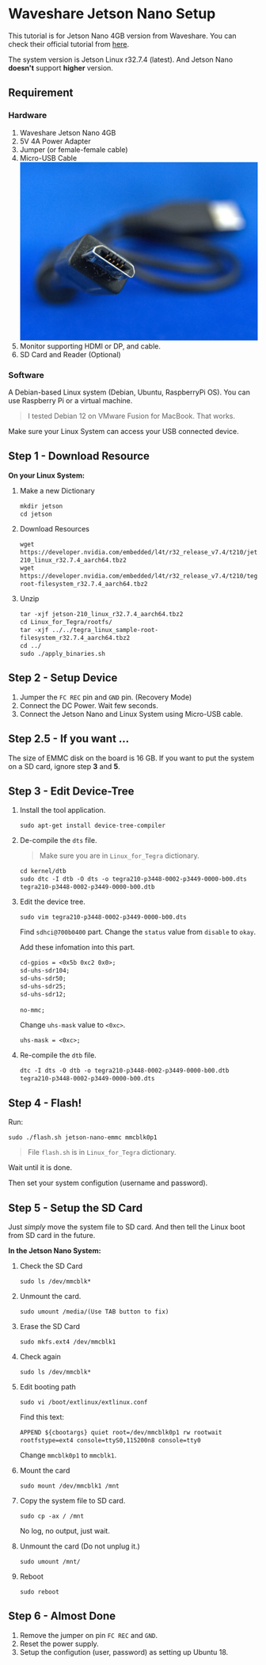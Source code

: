 # Waveshare Jetson Nano Setup

This tutorial is for Jetson Nano 4GB version from Waveshare. You can check their official tutorial from [here](https://www.waveshare.net/wiki/JETSON-NANO-DEV-KIT).

The system version is Jetson Linux r32.7.4 (latest). And Jetson Nano **doesn't** support **higher** version.

## Requirement

### Hardware

1. Waveshare Jetson Nano 4GB
2. 5V 4A Power Adapter
3. Jumper (or female-female cable)
4. Micro-USB Cable
   ![alt text](./Micro-USB.png)
5. Monitor supporting HDMI or DP, and cable.
6. SD Card and Reader (Optional)

### Software

A Debian-based Linux system (Debian, Ubuntu, RaspberryPi OS). You can use Raspberry Pi or a virtual machine.

> I tested Debian 12 on VMware Fusion for MacBook. That works.

Make sure your Linux System can access your USB connected device.

## Step 1 - Download Resource

**On your Linux System:**

1. Make a new Dictionary

   ```Shell
   mkdir jetson
   cd jetson
   ```

2. Download Resources

   ```Shell
   wget https://developer.nvidia.com/embedded/l4t/r32_release_v7.4/t210/jetson-210_linux_r32.7.4_aarch64.tbz2
   wget https://developer.nvidia.com/embedded/l4t/r32_release_v7.4/t210/tegra_linux_sample-root-filesystem_r32.7.4_aarch64.tbz2
   ```

3. Unzip
   ```Shell
   tar -xjf jetson-210_linux_r32.7.4_aarch64.tbz2
   cd Linux_for_Tegra/rootfs/
   tar -xjf ../../tegra_linux_sample-root-filesystem_r32.7.4_aarch64.tbz2
   cd ../
   sudo ./apply_binaries.sh
   ```

## Step 2 - Setup Device

1. Jumper the `FC REC` pin and `GND` pin. (Recovery Mode)
2. Connect the DC Power. Wait few seconds.
3. Connect the Jetson Nano and Linux System using Micro-USB cable.

## Step 2.5 - If you want ...

The size of EMMC disk on the board is 16 GB. If you want to put the system on a SD card, ignore step **3** and **5**.

## Step 3 - Edit Device-Tree

1. Install the tool application.

   ```Shell
   sudo apt-get install device-tree-compiler
   ```

2. De-compile the `dts` file.

   > Make sure you are in `Linux_for_Tegra` dictionary.

   ```Shell
   cd kernel/dtb
   sudo dtc -I dtb -O dts -o tegra210-p3448-0002-p3449-0000-b00.dts tegra210-p3448-0002-p3449-0000-b00.dtb
   ```

3. Edit the device tree.

   ```Shell
   sudo vim tegra210-p3448-0002-p3449-0000-b00.dts
   ```

   Find `sdhci@700b0400` part. Change the `status` value from `disable` to `okay`.

   Add these infomation into this part.

   ```
   cd-gpios = <0x5b 0xc2 0x0>;
   sd-uhs-sdr104;
   sd-uhs-sdr50;
   sd-uhs-sdr25;
   sd-uhs-sdr12;

   no-mmc;
   ```

   Change `uhs-mask` value to `<0xc>`.

   ```
   uhs-mask = <0xc>;
   ```

4. Re-compile the `dtb` file.
   ```Shell
   dtc -I dts -O dtb -o tegra210-p3448-0002-p3449-0000-b00.dtb tegra210-p3448-0002-p3449-0000-b00.dts
   ```

## Step 4 - Flash!

Run:

```Shell
sudo ./flash.sh jetson-nano-emmc mmcblk0p1
```

> File `flash.sh` is in `Linux_for_Tegra` dictionary.

Wait until it is done.

Then set your system configution (username and password).

## Step 5 - Setup the SD Card

Just *simply* move the system file to SD card. And then tell the Linux boot from SD card in the future.

**In the Jetson Nano System:**

1. Check the SD Card

   ```Shell
   sudo ls /dev/mmcblk*
   ```

2. Unmount the card.

   ```Shell
   sudo umount /media/(Use TAB button to fix)
   ```

3. Erase the SD Card

   ```Shell
   sudo mkfs.ext4 /dev/mmcblk1
   ```

4. Check again

   ```Shell
   sudo ls /dev/mmcblk*
   ```

5. Edit booting path

   ```Shell
   sudo vi /boot/extlinux/extlinux.conf
   ```

   Find this text:

   ```
   APPEND ${cbootargs} quiet root=/dev/mmcblk0p1 rw rootwait rootfstype=ext4 console=ttyS0,115200n8 console=tty0
   ```

   Change `mmcblk0p1` to `mmcblk1`.

6. Mount the card

   ```Shell
   sudo mount /dev/mmcblk1 /mnt
   ```

7. Copy the system file to SD card.

   ```Shell
   sudo cp -ax / /mnt
   ```

   No log, no output, just wait.

8. Unmount the card (Do not unplug it.)

   ```Shell
   sudo umount /mnt/
   ```

9. Reboot
   ```Shell
   sudo reboot
   ```

## Step 6 - Almost Done

1. Remove the jumper on pin `FC REC` and `GND`. 
2. Reset the power supply.
3. Setup the configution (user, password) as setting up Ubuntu 18.